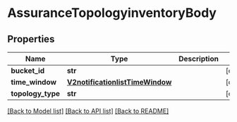 # AssuranceTopologyinventoryBody

## Properties
Name | Type | Description | Notes
------------ | ------------- | ------------- | -------------
**bucket_id** | **str** |  | [optional] 
**time_window** | [**V2notificationlistTimeWindow**](V2notificationlistTimeWindow.md) |  | [optional] 
**topology_type** | **str** |  | [optional] 

[[Back to Model list]](../README.md#documentation-for-models) [[Back to API list]](../README.md#documentation-for-api-endpoints) [[Back to README]](../README.md)


